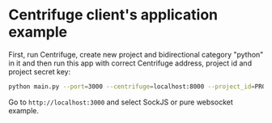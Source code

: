 Centrifuge client's application example
=======================================

First, run Centrifuge, create new project and bidirectional category "python" in it
and then run this app with correct Centrifuge address, project id and project secret key:

```bash
python main.py --port=3000 --centrifuge=localhost:8000 --project_id=PROJECT_ID --secret_key=SECRET
```

Go to `http://localhost:3000` and select SockJS or pure websocket example.

